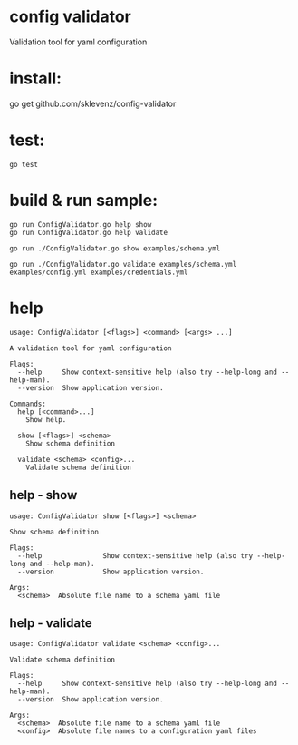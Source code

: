 # config validator
Validation tool for yaml configuration  

# install:

go get github.com/sklevenz/config-validator

# test:

```
go test
```

# build & run sample:

```
go run ConfigValidator.go help show
go run ConfigValidator.go help validate

go run ./ConfigValidator.go show examples/schema.yml

go run ./ConfigValidator.go validate examples/schema.yml examples/config.yml examples/credentials.yml
```

# help

```
usage: ConfigValidator [<flags>] <command> [<args> ...]

A validation tool for yaml configuration

Flags:
  --help     Show context-sensitive help (also try --help-long and --help-man).
  --version  Show application version.

Commands:
  help [<command>...]
    Show help.

  show [<flags>] <schema>
    Show schema definition

  validate <schema> <config>...
    Validate schema definition
```

## help - show

```
usage: ConfigValidator show [<flags>] <schema>

Show schema definition

Flags:
  --help               Show context-sensitive help (also try --help-long and --help-man).
  --version            Show application version.

Args:
  <schema>  Absolute file name to a schema yaml file
```
## help - validate

```
usage: ConfigValidator validate <schema> <config>...

Validate schema definition

Flags:
  --help     Show context-sensitive help (also try --help-long and --help-man).
  --version  Show application version.

Args:
  <schema>  Absolute file name to a schema yaml file
  <config>  Absolute file names to a configuration yaml files

```

